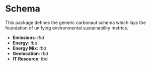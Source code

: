 # Schema

This package defines the generic carbonaut schema which lays the foundation of unifying environmental sustainability metrics.

* **Emissions**: *tbd*
* **Energy**: *tbd*
* **Energy Mix**: *tbd*
* **Geolocation**: *tbd*
* **IT Resource**: tbd
